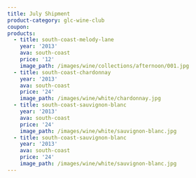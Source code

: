 ```yaml
---
title: July Shipment
product-category: glc-wine-club
coupon:
products:
  - title: south-coast-melody-lane
    year: '2013'
    ava: south-coast
    price: '12'
    image_path: /images/wine/collections/afternoon/001.jpg
  - title: south-coast-chardonnay
    year: '2013'
    ava: south-coast
    price: '24'
    image_path: /images/wine/white/chardonnay.jpg
  - title: south-coast-sauvignon-blanc
    year: '2013'
    ava: south-coast
    price: '24'
    image_path: /images/wine/white/sauvignon-blanc.jpg
  - title: south-coast-sauvignon-blanc
    year: '2013'
    ava: south-coast
    price: '24'
    image_path: /images/wine/white/sauvignon-blanc.jpg
---
```



